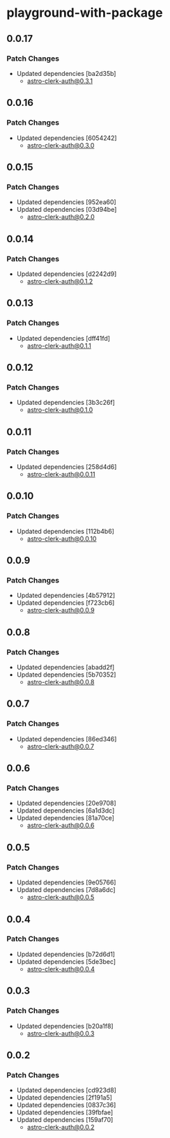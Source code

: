 # playground-with-package

## 0.0.17

### Patch Changes

- Updated dependencies [ba2d35b]
  - astro-clerk-auth@0.3.1

## 0.0.16

### Patch Changes

- Updated dependencies [6054242]
  - astro-clerk-auth@0.3.0

## 0.0.15

### Patch Changes

- Updated dependencies [952ea60]
- Updated dependencies [03d94be]
  - astro-clerk-auth@0.2.0

## 0.0.14

### Patch Changes

- Updated dependencies [d2242d9]
  - astro-clerk-auth@0.1.2

## 0.0.13

### Patch Changes

- Updated dependencies [dff41fd]
  - astro-clerk-auth@0.1.1

## 0.0.12

### Patch Changes

- Updated dependencies [3b3c26f]
  - astro-clerk-auth@0.1.0

## 0.0.11

### Patch Changes

- Updated dependencies [258d4d6]
  - astro-clerk-auth@0.0.11

## 0.0.10

### Patch Changes

- Updated dependencies [112b4b6]
  - astro-clerk-auth@0.0.10

## 0.0.9

### Patch Changes

- Updated dependencies [4b57912]
- Updated dependencies [f723cb6]
  - astro-clerk-auth@0.0.9

## 0.0.8

### Patch Changes

- Updated dependencies [abadd2f]
- Updated dependencies [5b70352]
  - astro-clerk-auth@0.0.8

## 0.0.7

### Patch Changes

- Updated dependencies [86ed346]
  - astro-clerk-auth@0.0.7

## 0.0.6

### Patch Changes

- Updated dependencies [20e9708]
- Updated dependencies [6a1d3dc]
- Updated dependencies [81a70ce]
  - astro-clerk-auth@0.0.6

## 0.0.5

### Patch Changes

- Updated dependencies [9e05766]
- Updated dependencies [7d8a6dc]
  - astro-clerk-auth@0.0.5

## 0.0.4

### Patch Changes

- Updated dependencies [b72d6d1]
- Updated dependencies [5de3bec]
  - astro-clerk-auth@0.0.4

## 0.0.3

### Patch Changes

- Updated dependencies [b20a1f8]
  - astro-clerk-auth@0.0.3

## 0.0.2

### Patch Changes

- Updated dependencies [cd923d8]
- Updated dependencies [2f191a5]
- Updated dependencies [0837c36]
- Updated dependencies [39fbfae]
- Updated dependencies [159af70]
  - astro-clerk-auth@0.0.2
